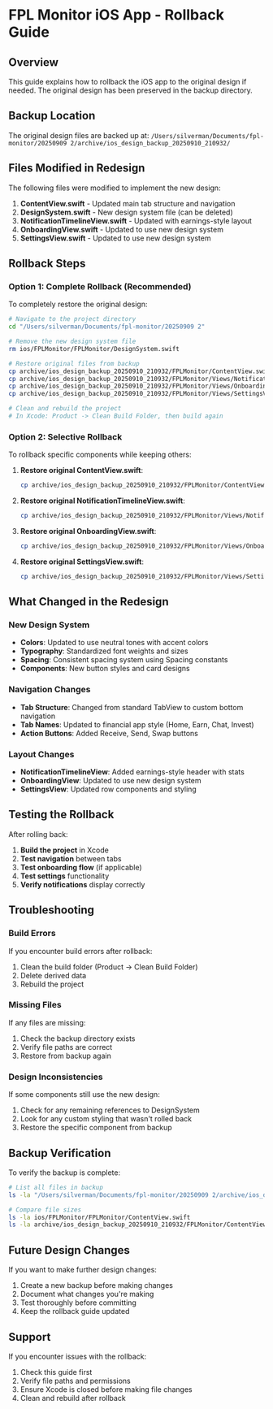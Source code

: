 # FPL Monitor iOS App - Rollback Guide

## Overview
This guide explains how to rollback the iOS app to the original design if needed. The original design has been preserved in the backup directory.

## Backup Location
The original design files are backed up at:
`/Users/silverman/Documents/fpl-monitor/20250909 2/archive/ios_design_backup_20250910_210932/`

## Files Modified in Redesign
The following files were modified to implement the new design:

1. **ContentView.swift** - Updated main tab structure and navigation
2. **DesignSystem.swift** - New design system file (can be deleted)
3. **NotificationTimelineView.swift** - Updated with earnings-style layout
4. **OnboardingView.swift** - Updated to use new design system
5. **SettingsView.swift** - Updated to use new design system

## Rollback Steps

### Option 1: Complete Rollback (Recommended)
To completely restore the original design:

```bash
# Navigate to the project directory
cd "/Users/silverman/Documents/fpl-monitor/20250909 2"

# Remove the new design system file
rm ios/FPLMonitor/FPLMonitor/DesignSystem.swift

# Restore original files from backup
cp archive/ios_design_backup_20250910_210932/FPLMonitor/ContentView.swift ios/FPLMonitor/FPLMonitor/
cp archive/ios_design_backup_20250910_210932/FPLMonitor/Views/NotificationTimelineView.swift ios/FPLMonitor/FPLMonitor/Views/
cp archive/ios_design_backup_20250910_210932/FPLMonitor/Views/OnboardingView.swift ios/FPLMonitor/FPLMonitor/Views/
cp archive/ios_design_backup_20250910_210932/FPLMonitor/Views/SettingsView.swift ios/FPLMonitor/FPLMonitor/Views/

# Clean and rebuild the project
# In Xcode: Product -> Clean Build Folder, then build again
```

### Option 2: Selective Rollback
To rollback specific components while keeping others:

1. **Restore original ContentView.swift**:
   ```bash
   cp archive/ios_design_backup_20250910_210932/FPLMonitor/ContentView.swift ios/FPLMonitor/FPLMonitor/
   ```

2. **Restore original NotificationTimelineView.swift**:
   ```bash
   cp archive/ios_design_backup_20250910_210932/FPLMonitor/Views/NotificationTimelineView.swift ios/FPLMonitor/FPLMonitor/Views/
   ```

3. **Restore original OnboardingView.swift**:
   ```bash
   cp archive/ios_design_backup_20250910_210932/FPLMonitor/Views/OnboardingView.swift ios/FPLMonitor/FPLMonitor/Views/
   ```

4. **Restore original SettingsView.swift**:
   ```bash
   cp archive/ios_design_backup_20250910_210932/FPLMonitor/Views/SettingsView.swift ios/FPLMonitor/FPLMonitor/Views/
   ```

## What Changed in the Redesign

### New Design System
- **Colors**: Updated to use neutral tones with accent colors
- **Typography**: Standardized font weights and sizes
- **Spacing**: Consistent spacing system using Spacing constants
- **Components**: New button styles and card designs

### Navigation Changes
- **Tab Structure**: Changed from standard TabView to custom bottom navigation
- **Tab Names**: Updated to financial app style (Home, Earn, Chat, Invest)
- **Action Buttons**: Added Receive, Send, Swap buttons

### Layout Changes
- **NotificationTimelineView**: Added earnings-style header with stats
- **OnboardingView**: Updated to use new design system
- **SettingsView**: Updated row components and styling

## Testing the Rollback

After rolling back:

1. **Build the project** in Xcode
2. **Test navigation** between tabs
3. **Test onboarding flow** (if applicable)
4. **Test settings** functionality
5. **Verify notifications** display correctly

## Troubleshooting

### Build Errors
If you encounter build errors after rollback:
1. Clean the build folder (Product -> Clean Build Folder)
2. Delete derived data
3. Rebuild the project

### Missing Files
If any files are missing:
1. Check the backup directory exists
2. Verify file paths are correct
3. Restore from backup again

### Design Inconsistencies
If some components still use the new design:
1. Check for any remaining references to DesignSystem
2. Look for any custom styling that wasn't rolled back
3. Restore the specific component from backup

## Backup Verification

To verify the backup is complete:
```bash
# List all files in backup
ls -la "/Users/silverman/Documents/fpl-monitor/20250909 2/archive/ios_design_backup_20250910_210932/FPLMonitor/"

# Compare file sizes
ls -la ios/FPLMonitor/FPLMonitor/ContentView.swift
ls -la archive/ios_design_backup_20250910_210932/FPLMonitor/ContentView.swift
```

## Future Design Changes

If you want to make further design changes:
1. Create a new backup before making changes
2. Document what changes you're making
3. Test thoroughly before committing
4. Keep the rollback guide updated

## Support

If you encounter issues with the rollback:
1. Check this guide first
2. Verify file paths and permissions
3. Ensure Xcode is closed before making file changes
4. Clean and rebuild after rollback
